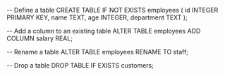 -- Define a table
CREATE TABLE IF NOT EXISTS employees (
    id INTEGER PRIMARY KEY,
    name TEXT,
    age INTEGER,
    department TEXT
);

-- Add a column to an existing table
ALTER TABLE employees
ADD COLUMN salary REAL;

-- Rename a table
ALTER TABLE employees
RENAME TO staff;

-- Drop a table
DROP TABLE IF EXISTS customers;
